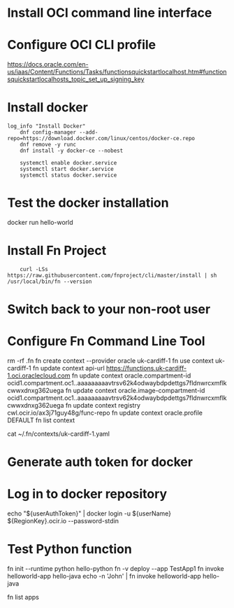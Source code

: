 
# Install OCI command line interface

# Configure OCI CLI profile
https://docs.oracle.com/en-us/iaas/Content/Functions/Tasks/functionsquickstartlocalhost.htm#functionsquickstartlocalhosts_topic_set_up_signing_key

# Install docker

	log_info "Install Docker"
		dnf config-manager --add-repo=https://download.docker.com/linux/centos/docker-ce.repo
		dnf remove -y runc
		dnf install -y docker-ce --nobest

		systemctl enable docker.service
		systemctl start docker.service
		systemctl status docker.service

# Test the docker installation

  docker run hello-world

# Install Fn Project
		curl -LSs https://raw.githubusercontent.com/fnproject/cli/master/install | sh
    /usr/local/bin/fn --version

# Switch back to your non-root user

# Configure Fn Command Line Tool

rm -rf .fn
fn create context --provider oracle uk-cardiff-1
fn use context uk-cardiff-1
fn update context api-url https://functions.uk-cardiff-1.oci.oraclecloud.com
fn update context oracle.compartment-id ocid1.compartment.oc1..aaaaaaaaavtrsv62k4odwaybdpdettgs7fldnwrcxmflkcwwxdnxg362uega
fn update context oracle.image-compartment-id ocid1.compartment.oc1..aaaaaaaaavtrsv62k4odwaybdpdettgs7fldnwrcxmflkcwwxdnxg362uega
fn update context registry cwl.ocir.io/ax3j71guy48g/func-repo
fn update context oracle.profile DEFAULT
fn list context

cat ~/.fn/contexts/uk-cardiff-1.yaml

# Generate auth token for docker

# Log in to docker repository

echo "${userAuthToken}" | docker login -u ${userName} ${RegionKey}.ocir.io --password-stdin

# Test Python function
fn init --runtime python hello-python
fn -v deploy --app TestApp1
fn invoke helloworld-app hello-java
echo -n 'John' | fn invoke helloworld-app hello-java

fn list apps

